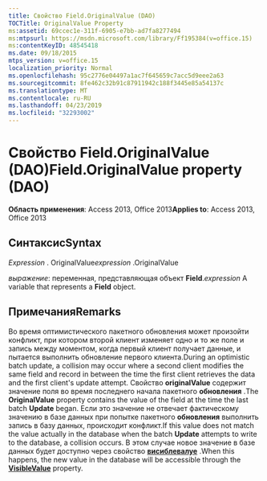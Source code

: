 ```yaml
---
title: Свойство Field.OriginalValue (DAO)
TOCTitle: OriginalValue Property
ms:assetid: 69ccec1e-311f-6905-e7bb-ad7fa8277494
ms:mtpsurl: https://msdn.microsoft.com/library/Ff195384(v=office.15)
ms:contentKeyID: 48545418
ms.date: 09/18/2015
mtps_version: v=office.15
localization_priority: Normal
ms.openlocfilehash: 95c2776e04497a1ac7f645659c7acc5d9eee2a63
ms.sourcegitcommit: 8fe462c32b91c87911942c188f3445e85a54137c
ms.translationtype: MT
ms.contentlocale: ru-RU
ms.lasthandoff: 04/23/2019
ms.locfileid: "32293002"
---
```

# <a name="fieldoriginalvalue-property-dao"></a><span data-ttu-id="0daca-102">Свойство Field.OriginalValue (DAO)</span><span class="sxs-lookup"><span data-stu-id="0daca-102">Field.OriginalValue property (DAO)</span></span>


<span data-ttu-id="0daca-103">**Область применения**: Access 2013, Office 2013</span><span class="sxs-lookup"><span data-stu-id="0daca-103">**Applies to**: Access 2013, Office 2013</span></span>

## <a name="syntax"></a><span data-ttu-id="0daca-104">Синтаксис</span><span class="sxs-lookup"><span data-stu-id="0daca-104">Syntax</span></span>

<span data-ttu-id="0daca-105">*Expression* . OriginalValue</span><span class="sxs-lookup"><span data-stu-id="0daca-105">*expression* .OriginalValue</span></span>

<span data-ttu-id="0daca-106">*выражение*: переменная, представляющая объект **Field**.</span><span class="sxs-lookup"><span data-stu-id="0daca-106">*expression* A variable that represents a **Field** object.</span></span>

## <a name="remarks"></a><span data-ttu-id="0daca-107">Примечания</span><span class="sxs-lookup"><span data-stu-id="0daca-107">Remarks</span></span>

<span data-ttu-id="0daca-108">Во время оптимистического пакетного обновления может произойти конфликт, при котором второй клиент изменяет одно и то же поле и запись между моментом, когда первый клиент получает данные, и пытается выполнить обновление первого клиента.</span><span class="sxs-lookup"><span data-stu-id="0daca-108">During an optimistic batch update, a collision may occur where a second client modifies the same field and record in between the time the first client retrieves the data and the first client's update attempt.</span></span> <span data-ttu-id="0daca-109">Свойство **originalValue** содержит значение поля во время последнего начала пакетного **обновления** .</span><span class="sxs-lookup"><span data-stu-id="0daca-109">The **OriginalValue** property contains the value of the field at the time the last batch **Update** began.</span></span> <span data-ttu-id="0daca-110">Если это значение не отвечает фактическому значению в базе данных при попытке пакетного **обновления** выполнить запись в базу данных, происходит конфликт.</span><span class="sxs-lookup"><span data-stu-id="0daca-110">If this value does not match the value actually in the database when the batch **Update** attempts to write to the database, a collision occurs.</span></span> <span data-ttu-id="0daca-111">В этом случае новое значение в базе данных будет доступно через свойство **[висиблевалуе](field-visiblevalue-property-dao.md)** .</span><span class="sxs-lookup"><span data-stu-id="0daca-111">When this happens, the new value in the database will be accessible through the **[VisibleValue](field-visiblevalue-property-dao.md)** property.</span></span>

